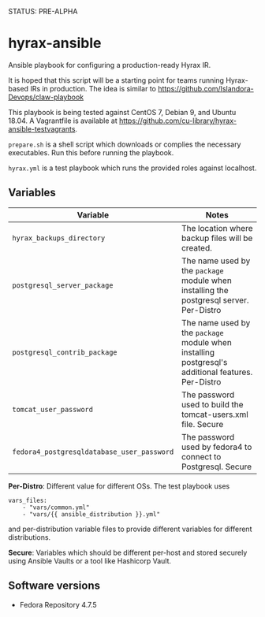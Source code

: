 STATUS: PRE-ALPHA

# hyrax-ansible
Ansible playbook for configuring a production-ready Hyrax IR.

It is hoped that this script will be a starting point for teams running Hyrax-based IRs in production. 
The idea is similar to https://github.com/Islandora-Devops/claw-playbook 

This playbook is being tested against CentOS 7, Debian 9, and Ubuntu 18.04. A Vagrantfile is available at https://github.com/cu-library/hyrax-ansible-testvagrants.

`prepare.sh` is a shell script which downloads or complies the necessary executables. Run this before running the playbook.

`hyrax.yml` is a test playbook which runs the provided roles against localhost. 

## Variables

|Variable|Notes|
|---|---|
|`hyrax_backups_directory` | The location where backup files will be created. |
|`postgresql_server_package` | The name used by the `package` module when installing the postgresql server. Per-Distro | 
|`postgresql_contrib_package` | The name used by the `package` module when installing postgresql's additional features. Per-Distro |
|`tomcat_user_password` | The password used to build the tomcat-users.xml file. Secure |
|`fedora4_postgresqldatabase_user_password` | The password used by fedora4 to connect to Postgresql. Secure |

**Per-Distro**: Different value for different OSs. The test playbook uses 

```
vars_files:
    - "vars/common.yml"
    - "vars/{{ ansible_distribution }}.yml"
```

and per-distribution variable files to provide different variables for different distributions. 

**Secure**: Variables which should be different per-host and stored securely using Ansible Vaults or a tool like Hashicorp Vault.


## Software versions

* Fedora Repository 4.7.5

